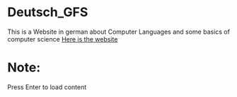 # Deutsch_GFS
This is a Website in german about Computer Languages and some basics of computer science
[Here is the website](https://quellens.github.io/Deutsch_GFS/)

# Note: 
Press Enter to load content
